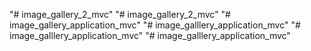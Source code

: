 "# image_gallery_2_mvc" 
"# image_gallery_2_mvc" 
"# image_gallery_application_mvc" 
"# image_galllery_application_mvc" 
"# image_galllery_application_mvc" 
"# image_galllery_application_mvc" 
